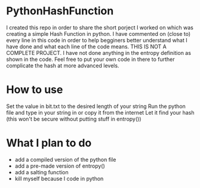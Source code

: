 # PythonHashFunction
I created this repo in order to share the short porject I worked on which was creating a simple Hash Function in python.
I have commented on (close to) every line in this code in order to help begginers better understand what I have done and what each line of the code means. THIS IS NOT A COMPLETE PROJECT. I have not done anything in the entropy definition as shown in the code. Feel free to put your own code in there to further complicate the hash at more advanced levels.
# How to use
Set the value in bit.txt to the desired length of your string
Run the python file and type in your string in or copy it from the internet
Let it find your hash (this won't be secure without putting stuff in entropy())
# What I plan to do
- add a compiled version of the python file
- add a pre-made version of entropy()
- add a salting function
- kill myself because I code in python
